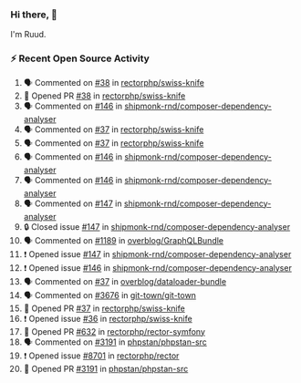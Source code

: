 ### Hi there, 👋

I'm Ruud.
 
### :zap: Recent Open Source Activity

<!--START_SECTION:activity-->
1. 🗣 Commented on [#38](https://github.com/rectorphp/swiss-knife/pull/38#issuecomment-2202571225) in [rectorphp/swiss-knife](https://github.com/rectorphp/swiss-knife)
2. 💪 Opened PR [#38](https://github.com/rectorphp/swiss-knife/pull/38) in [rectorphp/swiss-knife](https://github.com/rectorphp/swiss-knife)
3. 🗣 Commented on [#146](https://github.com/shipmonk-rnd/composer-dependency-analyser/issues/146#issuecomment-2202545868) in [shipmonk-rnd/composer-dependency-analyser](https://github.com/shipmonk-rnd/composer-dependency-analyser)
4. 🗣 Commented on [#37](https://github.com/rectorphp/swiss-knife/pull/37#issuecomment-2202318164) in [rectorphp/swiss-knife](https://github.com/rectorphp/swiss-knife)
5. 🗣 Commented on [#37](https://github.com/rectorphp/swiss-knife/pull/37#issuecomment-2202304788) in [rectorphp/swiss-knife](https://github.com/rectorphp/swiss-knife)
6. 🗣 Commented on [#146](https://github.com/shipmonk-rnd/composer-dependency-analyser/issues/146#issuecomment-2202183741) in [shipmonk-rnd/composer-dependency-analyser](https://github.com/shipmonk-rnd/composer-dependency-analyser)
7. 🗣 Commented on [#146](https://github.com/shipmonk-rnd/composer-dependency-analyser/issues/146#issuecomment-2202177329) in [shipmonk-rnd/composer-dependency-analyser](https://github.com/shipmonk-rnd/composer-dependency-analyser)
8. 🗣 Commented on [#147](https://github.com/shipmonk-rnd/composer-dependency-analyser/issues/147#issuecomment-2202174927) in [shipmonk-rnd/composer-dependency-analyser](https://github.com/shipmonk-rnd/composer-dependency-analyser)
9. 🔒 Closed issue [#147](https://github.com/shipmonk-rnd/composer-dependency-analyser/issues/147) in [shipmonk-rnd/composer-dependency-analyser](https://github.com/shipmonk-rnd/composer-dependency-analyser)
10. 🗣 Commented on [#1189](https://github.com/overblog/GraphQLBundle/pull/1189#issuecomment-2202146634) in [overblog/GraphQLBundle](https://github.com/overblog/GraphQLBundle)
11. ❗ Opened issue [#147](https://github.com/shipmonk-rnd/composer-dependency-analyser/issues/147) in [shipmonk-rnd/composer-dependency-analyser](https://github.com/shipmonk-rnd/composer-dependency-analyser)
12. ❗ Opened issue [#146](https://github.com/shipmonk-rnd/composer-dependency-analyser/issues/146) in [shipmonk-rnd/composer-dependency-analyser](https://github.com/shipmonk-rnd/composer-dependency-analyser)
13. 🗣 Commented on [#37](https://github.com/overblog/dataloader-bundle/pull/37#issuecomment-2200065625) in [overblog/dataloader-bundle](https://github.com/overblog/dataloader-bundle)
14. 🗣 Commented on [#3676](https://github.com/git-town/git-town/issues/3676#issuecomment-2199943945) in [git-town/git-town](https://github.com/git-town/git-town)
15. 💪 Opened PR [#37](https://github.com/rectorphp/swiss-knife/pull/37) in [rectorphp/swiss-knife](https://github.com/rectorphp/swiss-knife)
16. ❗ Opened issue [#36](https://github.com/rectorphp/swiss-knife/issues/36) in [rectorphp/swiss-knife](https://github.com/rectorphp/swiss-knife)
17. 💪 Opened PR [#632](https://github.com/rectorphp/rector-symfony/pull/632) in [rectorphp/rector-symfony](https://github.com/rectorphp/rector-symfony)
18. 🗣 Commented on [#3191](https://github.com/phpstan/phpstan-src/pull/3191#issuecomment-2197417825) in [phpstan/phpstan-src](https://github.com/phpstan/phpstan-src)
19. ❗ Opened issue [#8701](https://github.com/rectorphp/rector/issues/8701) in [rectorphp/rector](https://github.com/rectorphp/rector)
20. 💪 Opened PR [#3191](https://github.com/phpstan/phpstan-src/pull/3191) in [phpstan/phpstan-src](https://github.com/phpstan/phpstan-src)
<!--END_SECTION:activity-->
